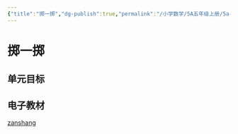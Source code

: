 ```yaml
---
{"title":"掷一掷","dg-publish":true,"permalink":"/小学数学/5A五年级上册/5a-4-1/","dgPassFrontmatter":true}
---
```



# 掷一掷

## 单元目标


## 电子教材

<Epep grade="xxsx5a" :pep="1221001501141" :pages="50" :paged="51" ></Epep>

[zanshang](../res/zanshang.md ':include')